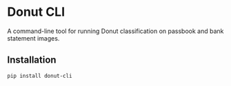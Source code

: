 # Donut CLI

A command-line tool for running Donut classification on passbook and bank statement images.

## Installation

```sh
pip install donut-cli
```
